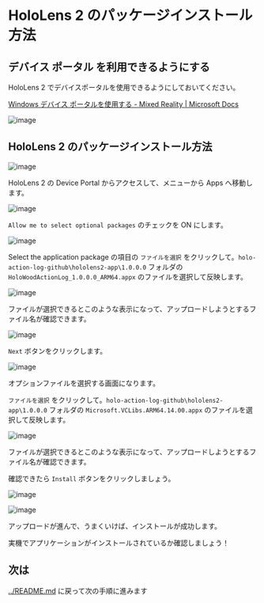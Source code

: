 # HoloLens 2 のパッケージインストール方法

## デバイス ポータル を利用できるようにする

HoloLens 2 でデバイスポータルを使用できるようにしておいてください。

[Windows デバイス ポータルを使用する \- Mixed Reality \| Microsoft Docs](https://docs.microsoft.com/ja-jp/windows/mixed-reality/develop/platform-capabilities-and-apis/using-the-windows-device-portal)

![image](https://i.gyazo.com/ca58b59f6a421dbcee2321588a288afd.png)

## HoloLens 2 のパッケージインストール方法

![image](https://i.gyazo.com/49c5f94e1b4d1017e75b8df57cce7581.png)

HoloLens 2 の Device Portal からアクセスして、メニューから Apps へ移動します。

![image](https://i.gyazo.com/d6fb2772f1353a32cfeaa7ff8f5ef4f2.png)

`Allow me to select optional packages` のチェックを ON にします。

![image](https://i.gyazo.com/6da3c5e0f1f5190c3696abe1d3740a35.png)

Select the application package の項目の `ファイルを選択` をクリックして。`holo-action-log-github\hololens2-app\1.0.0.0` フォルダの `HoloWoodActionLog_1.0.0.0_ARM64.appx` のファイルを選択して反映します。

![image](https://i.gyazo.com/c0c8b49a3959aaf97d348c229bc7e58b.png)

ファイルが選択できるとこのような表示になって、アップロードしようとするファイル名が確認できます。

![image](https://i.gyazo.com/62711cc1b6e6e24d7366d9f092fb899f.png)

`Next` ボタンをクリックします。

![image](https://i.gyazo.com/817b898620fee825c855fff7188acb5d.png)

オプションファイルを選択する画面になります。

`ファイルを選択` をクリックして。`holo-action-log-github\hololens2-app\1.0.0.0` フォルダの `Microsoft.VCLibs.ARM64.14.00.appx` のファイルを選択して反映します。

![image](https://i.gyazo.com/d090069c9810428696a75cc148864d21.png)

ファイルが選択できるとこのような表示になって、アップロードしようとするファイル名が確認できます。

確認できたら `Install` ボタンをクリックしましょう。

![image](https://i.gyazo.com/7ba74fbec79a543eae38db529fe07523.png)

![image](https://i.gyazo.com/4b5454d1943efb488611e43b498a47f3.png)

アップロードが進んで、うまくいけば、インストールが成功します。

実機でアプリケーションがインストールされているか確認しましょう！

## 次は

[../README.md](README) に戻って次の手順に進みます